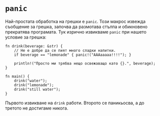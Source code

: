 # `panic`

Най-простата обработка на грешки  е `panic`. Този макрос извежда съобщение за
грешка, започва да размотава стълпа и обикновено прекратява програмата. Тук
изрично извикваме `panic` при нашето условие за грешка:

```rust,editable,ignore,mdbook-runnable
fn drink(beverage: &str) {
    // Не е добре да се пият много сладки напитки.
    if beverage == "lemonade" { panic!("AAAaaaaa!!!!"); }

    println!("Просто ми трябва нещо освежаващо като {}.", beverage);
}

fn main() {
    drink("water");
    drink("lemonade");
    drink("still water");
}
```

Първото извикване  на `drink` работи. Второто се паникьосва, а до третото не
достигаме никога.

